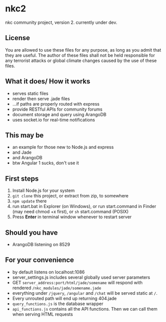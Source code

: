 # nkc2
nkc community project, version 2.
currently under dev.

## License
You are allowed to use these files for any purpose, as long as you admit that they are useful.
The author of these files shall not be held responsible for any terrorist attacks or global climate changes caused by the use of these files.

## What it does/ How it works
- serves static files
- render then serve .jade files
- ...if paths are properly routed with express
- provide RESTful APIs for community forums
- document storage and query using ArangoDB
- uses socket.io for real-time notifications

## This may be
- an example for those new to Node.js and express
- and Jade
- and ArangoDB
- btw Angular 1 sucks, don't use it

## First steps
  1. Install Node.js for your system
  2. `git clone` this project, or extract from zip, to somewhere
  3. `npm update` there
  4. run start.bat in Explorer (on Windows), or run start.command in Finder (may need chmod +x first), or `sh` start.command (POSIX)
  5. Press **Enter** in terminal window whenever to restart server

## Should you have
- ArangoDB listening on 8529

## For your convenience
- by default listens on localhost:1086
- server_settings.js includes several globally used server parameters
- GET `server_address:port/html/jade/somename` will respond with rendered `/nkc_modules/jade/somename.jade`
- everything under `/jquery`, `/angular` and `/chat` will be served static at `/`.
- Every unrouted path will end up returning 404.jade
- `query_functions.js` is the database wrapper
- `api_functions.js` contains all the API functions. Then we can call them when serving HTML requests
